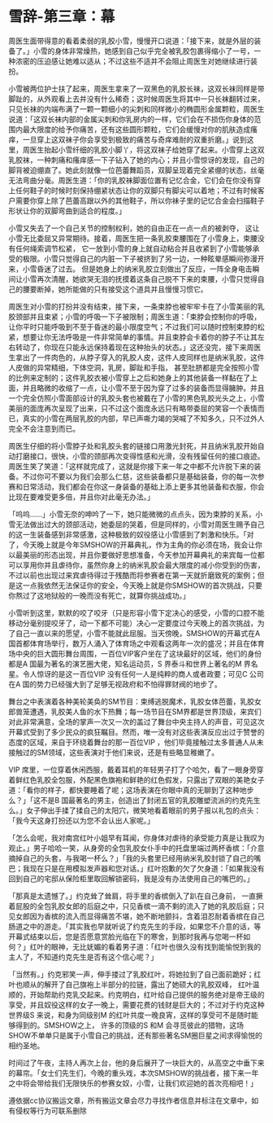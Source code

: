 # 雪辞-第三章：幕

周医生面带得意的看着柔弱的乳胶小雪，慢慢开口说道：「接下来，就是外层的装备了。」小雪的身体非常燥热，她感到自己似乎完全被乳胶包裹得缩小了一号，一种浓密的压迫感让她难以适从；不过这些不适并不会阻止周医生对她继续进行装扮。

小雪被两位护士扶了起来，周医生拿来了一双黑色的乳胶长袜，这双长袜同样是带脚趾的，从外观看上去并没有什么稀奇；这时候周医生将其中一只长袜翻转过来，只见长袜的内端布满了一颗一颗细小的尖刺和同样微小的椭圆形金属颗粒，周医生说道：「这双长袜内部的金属尖刺和你乳房内的一样，它们会在不损伤你身体的范围内最大限度的给予你痛苦，还有这些圆形颗粒，它们会缓慢对你的肌肤造成瘙痒，一旦穿上这双袜子你会享受到极致的痛苦与奇痒难耐的双重折磨。」说到这里，周医生抬起小雪纤细的乳胶小脚丫，将这双袜子给她穿了起来。小雪穿上这双乳胶袜，一种刺痛和瘙痒感一下子钻入了她的内心；并且小雪惊讶的发现，自己的脚背被迫绷直了。她此刻就像一位芭蕾舞蹈员，双脚呈现着完全紧绷的状态，丝毫无法弯曲分毫。周医生道：「你的乳胶袜脚面位置有记忆合金，它们会在你没有穿上任何鞋子的时候时刻保持绷紧状态让你的双脚只有脚尖可以着地；不过有时候客户需要你穿上除了芭蕾高跟以外的其他鞋子，所以你袜子里的记忆合金会扫描鞋子形状让你的双脚弯曲到适合的程度。」

小雪又失去了一个自己关节的控制权利，她的自由正在一点一点的被剥夺，
这让小雪无比委屈又异常期待。接着，周医生把一条乳胶束腰围在了小雪身上，束腰没有任何绳索调节松紧，
它一放到小雪的身上就自动粘合并且收紧到了小雪能够承受的极限。小雪只觉得自己的内脏一下子被挤到了另一边，一种眩晕感瞬间弥漫开来，小雪昏迷了过去。
但是她身上的纳米乳胶立刻做出了反应，一阵全身电击瞬间让小雪再次清醒，她欲哭无泪的抚摸着这条自己脱不下来的束腰，小雪只觉得自己的腰要断掉，她所能做的只有接受这个道具并且慢慢习惯它。

周医生对小雪的打扮并没有结束，接下来，一条束脖也被牢牢卡在了小雪美丽的乳胶颈部并且束紧；小雪的呼吸一下子被限制；周医生道：「束脖会控制你的呼吸，让你平时只能呼吸到不至于昏迷的最小限度空气；不过我们可以随时控制束脖的松紧，想要让你无法呼吸是一件非常简单的事情。并且束脖会卡着你的脖子不让其左右转动了，你现在只能永远保持着现在这种抬头的状态。」这还没完，接下来周医生拿出了一件肉色的，从脖子穿入的乳胶人皮，这件人皮同样也是纳米乳胶，这件人皮做的异常精细，下体空洞，乳房，脚趾和手指，
甚至肚脐都是完全按照小雪的比例来定制的；这件乳胶衣被小雪穿上之后和她身上的其他装备一样黏在了上面，并且略微的收缩了一点，让小雪不至于因为穿了过多的装备而显得臃肿。并且一个完全仿照小雪面部设计的乳胶头套也被戴在了小雪的黑色乳胶光头之上，小雪美丽的面庞再次呈现了出来，只不过这个面庞永远只有略带委屈的笑容一个表情而已，真实的小雪在两层乳胶的内部，早已声嘶力竭的哭喊了不知多久，只不过外人完全不会注意到而已。

周医生仔细的将小雪脖子处和乳胶头套的链接口用激光封死，并且纳米乳胶开始自动打磨接口，很快，小雪的颈部再次变得性感和光滑，没有残留任何的接口痕迹。周医生笑了笑道：「这样就完成了，这就是你接下来一年之中都不允许脱下来的装备。不过你可不要以为我们会那么仁慈，这些装备都只是基础装备，你的每一次参赛和日常活动，我们都会在你这一身装备的基础上添上更多其他装备和衣服，你会比现在要难受更多倍，并且你对此毫无办法。」

「呜呜……」小雪无奈的呻吟了一下，她只能微微的点点头，因为束脖的关系，小雪无法做出过大的颈部活动，她委屈的哭着，但是同样的，小雪对周医生赐予自己的这一生装备感到非常感激，这种极致的奴役感让小雪感到了刺激和快乐。「对了，今天晚上就是今年SMSHOW的开幕典礼，作为主角的你必须在场，我会让你以最美丽的形态出现，并且你要做好思想准备，今天参加开幕典礼的来宾每一位都可以享用你并且虐待你，虽然你身上的纳米乳胶会最大限度的减小你受到的伤害，不过以前也出现过来宾虐待得过于残酷而将参赛者在第一天就折磨致死的案例；但是这一点我依然无法保证你的安全，今天晚上就是你SMSHOW的首次挑战，只要你熬过了这地狱般的一晚而没有死亡，就算你挑战成功。」

小雪听到这里，默默的咬了咬牙（只是形容小雪下定决心的感受，小雪的口腔不能移动分毫别提咬牙了，动一下都不可能）决心一定要度过今天晚上的首次挑战，为了自己一直以来的愿望，小雪不能就此屈服。当天傍晚，SMSHOW的开幕式在A 国首都体育场举行，数万人涌入了体育场之中观看这两年一次的盛况；并且在体育场中央的巨大圆形舞台周围，一百位VIP客户坐在了这块最好的区域，他们的身份都是A 国最为著名的演艺圈大佬，知名运动员，S 界泰斗和世界上著名的M 界名星。令人惊讶的是这一百位VIP 没有任何一人是纯粹的商人或者政要；可见C 公司在A 国的势力已经强大到了足够无视政府和不怕得罪财阀的地步了。

舞台之中表演着各种美轮美奂的SM节目：束缚逃脱魔术，乳胶女体芭蕾，乳胶女郎兽笼遭遇，乳胶美人鱼的水下热舞；每一场节目在SM界都是世界顶级，来宾们对此非常满意，全场的掌声一次又一次的盖过了舞台中央主持人的声音，可见这次开幕式受到了多少民众的疯狂瞩目。然而，唯一没有对这些表演反应出过于赞誉的态度的区域，来自于环绕着舞台的那一百位VIP ，他们毕竟接触过太多普通人从未接触过的SM领域，这些表演对于他们来说，还是有些略显稚嫩了。

VIP 席里，一位穿着休闲西服，戴着耳机的年轻男子打了个哈欠，看了一眼身旁穿着鲜红色乳胶全包服，外配黑色旗袍和鲜艳的红色假发，只露出了双眼的美艳女子道：「看你的样子，都快要睡着了呢；这场表演在你眼中真的无聊到了这种地步么？」「这不是B 国最著名的男主，创造出了封闭五官的乳胶雕塑流派的约克先生么。」女子伸出手揉了揉自己的太阳穴，微笑地看着眼前的男子报以礼包的点头：
「我今天这身打扮还以为您不会认出人家呢。」

「怎么会呢，我对南宫红叶小姐早有耳闻，你身体对虐待的承受能力真是让我叹为观止。」男子哈哈一笑，从身旁的全包乳胶女仆手中的托盘里端过两杯香槟：「介意摘掉自己的头套，与我喝一杯么？」「我的头套里已经用纳米乳胶封锁了自己的嘴巴；我现在只是在用模拟发声器和您对话。」红叶抱歉的欠了欠身道：「如果我没有回到自己的宅邸从保险柜里取回解锁密码，我是没有办法使用自己的嘴巴的。」

「那真是太遗憾了。」约克耸了耸肩，将手里的香槟倒入了趴在自己身前，
一直撅着屁股的全包乳胶女郎的后庭之中，只见香槟一滴不剩的流入了她的乳胶后庭；只见女郎因为香槟的流入而显得痛苦不堪，她不断地颤抖，含着泪忍耐着香槟在自己肠道之中的游走。「其实我也早就听说了约克先生的手段，如果您不介意的话，等开幕式结束以后，您是否愿意赏脸光临在下的寒舍，到那时我再与您喝一杯如何？」红叶的眼神，无比妩媚的看着男子道：「红叶也很久没有找到能愉悦到我的主人了，不知道约克先生是否有这个信心呢？」

「当然有。」约克邪笑一声，伸手搂过了乳胶红叶，将她拉到了自己面前跪好；红叶也顺从的解开了自己旗袍上半部分的拉链，露出了她硕大的乳胶双峰，
红叶温顺的，开始帮助约克乳交起来。约克明白，红叶给自己提供的服务绝对是帝王级的享受，并且奴役这样的女子一晚上，需要花费的钱财是巨大的；不过对于约克这种世界级S 来说，和身为同级别M 的红叶共度一晚良宵，这样的享受可不是随时能够得到的。SMSHOW之上，
许多的顶级的S 和M 会寻觅彼此的猎物，这场SHOW不单单只是属于小雪自己的挑战，还有那些著名SM圈巨星之间求得愉悦的相约圣地。

时间过了午夜，主持人再次上台，他的身后展开了一块巨大的，从高空之中垂下来的幕帘。「女士们先生们，今晚的重头戏，本次SMSHOW的挑战者，接下来一年之中将会带给我们无限快乐的参赛女奴，小雪，让我们欢迎她的首次亮相吧！」

遵依据cc协议搬运文章，所有搬运文章会尽力寻找作者信息并标注在文章中，如有侵权等行为可联系删除